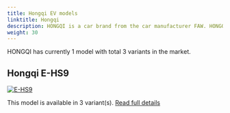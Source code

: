 ```yaml
---
title: Hongqi EV models
linktitle: Hongqi
description: HONGQI is a car brand from the car manufacturer FAW. HONGQI has been making exclusive luxury cars ever since 1958. Since then, HONGQI has grown from producing a small number of cars on special order, to producing cars for the entire Chinese market. HONGQI's ambition is now to become China's leading manufacturer of premium cars. 
weight: 30
---
```

HONGQI has currently 1 model with total 3 variants in the market. 


## Hongqi E-HS9

[![E-HS9](https://media.evkx.net/multimedia/models/hongqi/e-hs9/e-hs9_comfort/main_1_st.jpg)](e-hs9)

This model is available in 3 variant(s). 
[Read full details](e-hs9/)
